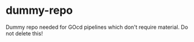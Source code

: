 # dummy-repo
Dummy repo needed for GOcd pipelines which don't require material. Do not delete this!
